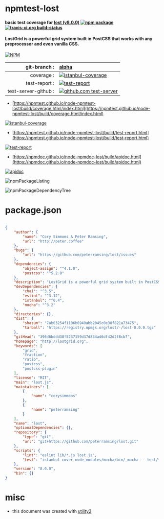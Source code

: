 # npmtest-lost

#### basic test coverage for  [lost (v8.0.0)](http://lostgrid.org)  [![npm package](https://img.shields.io/npm/v/npmtest-lost.svg?style=flat-square)](https://www.npmjs.org/package/npmtest-lost) [![travis-ci.org build-status](https://api.travis-ci.org/npmtest/node-npmtest-lost.svg)](https://travis-ci.org/npmtest/node-npmtest-lost)

#### LostGrid is a powerful grid system built in PostCSS that works with any preprocessor and even vanilla CSS.

[![NPM](https://nodei.co/npm/lost.png?downloads=true&downloadRank=true&stars=true)](https://www.npmjs.com/package/lost)

| git-branch : | [alpha](https://github.com/npmtest/node-npmtest-lost/tree/alpha)|
|--:|:--|
| coverage : | [![istanbul-coverage](https://npmtest.github.io/node-npmtest-lost/build/coverage.badge.svg)](https://npmtest.github.io/node-npmtest-lost/build/coverage.html/index.html)|
| test-report : | [![test-report](https://npmtest.github.io/node-npmtest-lost/build/test-report.badge.svg)](https://npmtest.github.io/node-npmtest-lost/build/test-report.html)|
| test-server-github : | [![github.com test-server](https://npmtest.github.io/node-npmtest-lost/GitHub-Mark-32px.png)](https://npmtest.github.io/node-npmtest-lost/build/app/index.html) | | build-artifacts : | [![build-artifacts](https://npmtest.github.io/node-npmtest-lost/glyphicons_144_folder_open.png)](https://github.com/npmtest/node-npmtest-lost/tree/gh-pages/build)|

- [https://npmtest.github.io/node-npmtest-lost/build/coverage.html/index.html](https://npmtest.github.io/node-npmtest-lost/build/coverage.html/index.html)

[![istanbul-coverage](https://npmtest.github.io/node-npmtest-lost/build/screenCapture.buildCi.browser.%252Ftmp%252Fbuild%252Fcoverage.lib.html.png)](https://npmtest.github.io/node-npmtest-lost/build/coverage.html/index.html)

- [https://npmtest.github.io/node-npmtest-lost/build/test-report.html](https://npmtest.github.io/node-npmtest-lost/build/test-report.html)

[![test-report](https://npmtest.github.io/node-npmtest-lost/build/screenCapture.buildCi.browser.%252Ftmp%252Fbuild%252Ftest-report.html.png)](https://npmtest.github.io/node-npmtest-lost/build/test-report.html)

- [https://npmdoc.github.io/node-npmdoc-lost/build/apidoc.html](https://npmdoc.github.io/node-npmdoc-lost/build/apidoc.html)

[![apidoc](https://npmdoc.github.io/node-npmdoc-lost/build/screenCapture.buildCi.browser.%252Ftmp%252Fbuild%252Fapidoc.html.png)](https://npmdoc.github.io/node-npmdoc-lost/build/apidoc.html)

![npmPackageListing](https://npmtest.github.io/node-npmtest-lost/build/screenCapture.npmPackageListing.svg)

![npmPackageDependencyTree](https://npmtest.github.io/node-npmtest-lost/build/screenCapture.npmPackageDependencyTree.svg)



# package.json

```json

{
    "author": {
        "name": "Cory Simmons & Peter Ramsing",
        "url": "http://peter.coffee"
    },
    "bugs": {
        "url": "https://github.com/peterramsing/lost/issues"
    },
    "dependencies": {
        "object-assign": "^4.1.0",
        "postcss": "^5.2.8"
    },
    "description": "LostGrid is a powerful grid system built in PostCSS that works with any preprocessor and even vanilla CSS.",
    "devDependencies": {
        "chai": "^3.5",
        "eslint": "^3.12",
        "istanbul": "^0.4",
        "mocha": "^3.2"
    },
    "directories": {},
    "dist": {
        "shasum": "7ab03254f1106b6940abb2045c0e38f821a73475",
        "tarball": "https://registry.npmjs.org/lost/-/lost-8.0.0.tgz"
    },
    "gitHead": "396d6bddd38f5237159d37d834ad6df42d2f8cb7",
    "homepage": "http://lostgrid.org",
    "keywords": [
        "grid",
        "fraction",
        "ratio",
        "postcss",
        "postcss-plugin"
    ],
    "license": "MIT",
    "main": "lost.js",
    "maintainers": [
        {
            "name": "corysimmons"
        },
        {
            "name": "peterramsing"
        }
    ],
    "name": "lost",
    "optionalDependencies": {},
    "repository": {
        "type": "git",
        "url": "git+https://github.com/peterramsing/lost.git"
    },
    "scripts": {
        "lint": "eslint lib/*.js lost.js",
        "test": "istanbul cover node_modules/mocha/bin/_mocha -- test/*.js"
    },
    "version": "8.0.0",
    "bin": {}
}
```



# misc
- this document was created with [utility2](https://github.com/kaizhu256/node-utility2)
